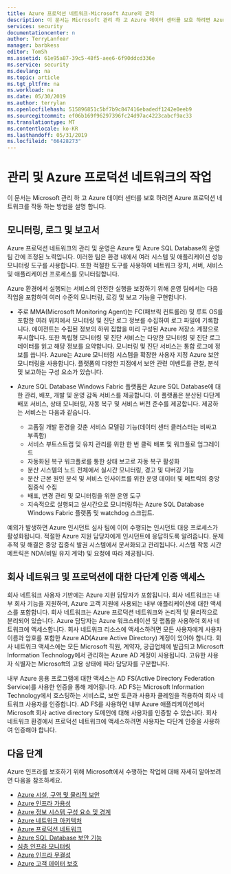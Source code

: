 ```yaml
---
title: Azure 프로덕션 네트워크-Microsoft Azure의 관리
description: 이 문서는 Microsoft 관리 하 고 Azure 데이터 센터를 보호 하려면 Azure 프로덕션 네트워크를 작동 하는 방법을 설명 합니다.
services: security
documentationcenter: n
author: TerryLanfear
manager: barbkess
editor: TomSh
ms.assetid: 61e95a87-39c5-48f5-aee6-6f90ddcd336e
ms.service: security
ms.devlang: na
ms.topic: article
ms.tgt_pltfrm: na
ms.workload: na
ms.date: 05/30/2019
ms.author: terrylan
ms.openlocfilehash: 515896851c5bf7b9c847416ebadedf1242e0eeb9
ms.sourcegitcommit: ef06b169f96297396fc24d97ac4223cabcf9ac33
ms.translationtype: MT
ms.contentlocale: ko-KR
ms.lasthandoff: 05/31/2019
ms.locfileid: "66428273"
---
```

# <a name="management-and-operation-of-the-azure-production-network"></a>관리 및 Azure 프로덕션 네트워크의 작업    
이 문서는 Microsoft 관리 하 고 Azure 데이터 센터를 보호 하려면 Azure 프로덕션 네트워크를 작동 하는 방법을 설명 합니다.

## <a name="monitor-log-and-report"></a>모니터링, 로그 및 보고서

Azure 프로덕션 네트워크의 관리 및 운영은 Azure 및 Azure SQL Database의 운영 팀 간에 조정된 노력입니다. 이러한 팀은 환경 내에서 여러 시스템 및 애플리케이션 성능 모니터링 도구를 사용합니다. 또한 적절한 도구를 사용하여 네트워크 장치, 서버, 서비스 및 애플리케이션 프로세스를 모니터링합니다.

Azure 환경에서 실행되는 서비스의 안전한 실행을 보장하기 위해 운영 팀에서는 다음 작업을 포함하여 여러 수준의 모니터링, 로깅 및 보고 기능을 구현합니다.

- 주로 MMA(Microsoft Monitoring Agent)는 FC(패브릭 컨트롤러) 및 루트 OS를 포함한 여러 위치에서 모니터링 및 진단 로그 정보를 수집하여 로그 파일에 기록합니다. 에이전트는 수집된 정보의 하위 집합을 미리 구성된 Azure 저장소 계정으로 푸시합니다. 또한 독립형 모니터링 및 진단 서비스는 다양한 모니터링 및 진단 로그 데이터를 읽고 해당 정보를 요약합니다. 모니터링 및 진단 서비스는 통합 로그에 정보를 씁니다. Azure는 Azure 모니터링 시스템을 확장한 사용자 지정 Azure 보안 모니터링을 사용합니다. 플랫폼의 다양한 지점에서 보안 관련 이벤트를 관찰, 분석 및 보고하는 구성 요소가 있습니다.

- Azure SQL Database Windows Fabric 플랫폼은 Azure SQL Database에 대한 관리, 배포, 개발 및 운영 감독 서비스를 제공합니다. 이 플랫폼은 분산된 다단계 배포 서비스, 상태 모니터링, 자동 복구 및 서비스 버전 준수를 제공합니다. 제공하는 서비스는 다음과 같습니다.

   - 고품질 개발 환경을 갖춘 서비스 모델링 기능(데이터 센터 클러스터는 비싸고 부족함)
   - 서비스 부트스트랩 및 유지 관리를 위한 한 번 클릭 배포 및 워크플로 업그레이드
   - 자동화된 복구 워크플로를 통한 상태 보고로 자동 복구 활성화
   - 분산 시스템의 노드 전체에서 실시간 모니터링, 경고 및 디버깅 기능
   - 분산 근본 원인 분석 및 서비스 인사이트를 위한 운영 데이터 및 메트릭의 중앙 집중식 수집
   - 배포, 변경 관리 및 모니터링을 위한 운영 도구
   - 지속적으로 실행되고 실시간으로 모니터링하는 Azure SQL Database Windows Fabric 플랫폼 및 watchdog 스크립트.

예외가 발생하면 Azure 인시던트 심사 팀에 이어 수행되는 인시던트 대응 프로세스가 활성화됩니다. 적절한 Azure 지원 담당자에게 인시던트에 응답하도록 알려줍니다. 문제 추적 및 해결은 중앙 집중식 발권 시스템에서 문서화되고 관리됩니다. 시스템 작동 시간 메트릭은 NDA(비밀 유지 계약) 및 요청에 따라 제공됩니다.

## <a name="corporate-network-and-multi-factor-access-to-production"></a>회사 네트워크 및 프로덕션에 대한 다단계 인증 액세스
회사 네트워크 사용자 기반에는 Azure 지원 담당자가 포함됩니다. 회사 네트워크는 내부 회사 기능을 지원하며, Azure 고객 지원에 사용되는 내부 애플리케이션에 대한 액세스를 포함합니다. 회사 네트워크는 Azure 프로덕션 네트워크와 논리적 및 물리적으로 분리되어 있습니다. Azure 담당자는 Azure 워크스테이션 및 랩톱을 사용하여 회사 네트워크에 액세스합니다. 회사 네트워크 리소스에 액세스하려면 모든 사용자에게 사용자 이름과 암호를 포함한 Azure AD(Azure Active Directory) 계정이 있어야 합니다. 회사 네트워크 액세스에는 모든 Microsoft 직원, 계약자, 공급업체에 발급되고 Microsoft Information Technology에서 관리하는 Azure AD 계정이 사용됩니다. 고유한 사용자 식별자는 Microsoft의 고용 상태에 따라 담당자를 구분합니다.

내부 Azure 응용 프로그램에 대한 액세스는 AD FS(Active Directory Federation Service)를 사용한 인증을 통해 제어됩니다. AD FS는 Microsoft Information Technology에서 호스팅하는 서비스로, 보안 토큰과 사용자 클레임을 적용하여 회사 네트워크 사용자를 인증합니다. AD FS를 사용하면 내부 Azure 애플리케이션에서 Microsoft 회사 active directory 도메인에 대해 사용자를 인증할 수 있습니다. 회사 네트워크 환경에서 프로덕션 네트워크에 액세스하려면 사용자는 다단계 인증을 사용하여 인증해야 합니다.

## <a name="next-steps"></a>다음 단계
Azure 인프라를 보호하기 위해 Microsoft에서 수행하는 작업에 대해 자세히 알아보려면 다음을 참조하세요.

- [Azure 시설, 구역 및 물리적 보안](azure-physical-security.md)
- [Azure 인프라 가용성](azure-infrastructure-availability.md)
- [Azure 정보 시스템 구성 요소 및 경계](azure-infrastructure-components.md)
- [Azure 네트워크 아키텍처](azure-infrastructure-network.md)
- [Azure 프로덕션 네트워크](azure-production-network.md)
- [Azure SQL Database 보안 기능](azure-infrastructure-sql.md)
- [심층 인프라 모니터링](azure-infrastructure-monitoring.md)
- [Azure 인프라 무결성](azure-infrastructure-integrity.md)
- [Azure 고객 데이터 보호](azure-protection-of-customer-data.md)

